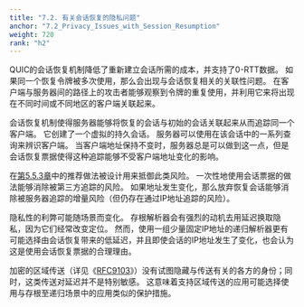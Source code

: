 ```yaml
---
title: "7.2. 有关会话恢复的隐私问题"
anchor: "7.2_Privacy_Issues_with_Session_Resumption"
weight: 720
rank: "h2"
---
```


QUIC的会话恢复机制降低了重新建立会话所需的成本，并支持了0-RTT数据。
如果同一个恢复令牌被多次使用，那么会出现与会话恢复相关的关联性问题。
在客户端与服务器间的路径上的攻击者能够观察到令牌的重复使用，并利用它来将出现在不同时间或不同地区的客户端关联起来。

会话恢复机制使得服务器能够将恢复的会话与初始的会话关联起来从而追踪同一个客户端。
它创建了一个虚拟的持久会话。
服务器可以使用在该会话中的一系列查询来辨识客户端。
当客户端地址保持不变时，服务器总是可以做到这一点，但是会话恢复票据使得这种追踪能够不受客户端地址变化的影响。

在[第5.5.3章](#5.5.3_Using_0-RTT_and_Session_Resumption)中的推荐做法被设计用来抵御此类风险。
一次性地使用会话票据的做法能够消除被第三方追踪的风险。
如果地址发生变化，那么放弃恢复会话能够消除被服务器追踪的增量风险（但仍存在通过IP地址追踪的风险）。

隐私性的利弊可能随场景而变化。
存根解析器会有强烈的动机去用延迟换取隐私，因为它们经常改变定位。
然而，使用一组少量固定IP地址的递归解析器更有可能选择由会话恢复带来的低延迟，并且即使会话的IP地址发生了变化，也会认为这是使用会话恢复票据的合理理由。

加密的区域传送（详见《[RFC9103](https://www.rfc-editor.org/info/rfc9103)》）没有试图隐藏与传送有关的各方的身份；同时，这类传送对延迟并不是特别敏感。
这意味着支持区域传送的应用可能选择使用与存根至递归场景中的应用类似的保护措施。
